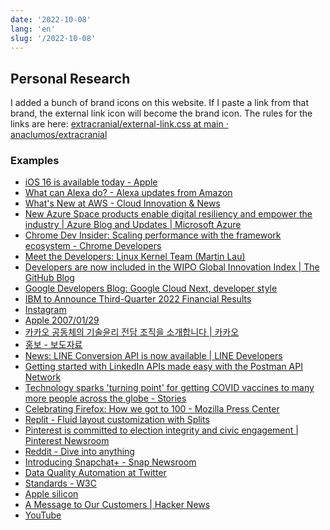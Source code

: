 ```yaml
---
date: '2022-10-08'
lang: 'en'
slug: '/2022-10-08'
---
```


## Personal Research

I added a bunch of brand icons on this website.
If I paste a link from that brand, the external link icon will become the brand icon.
The rules for the links are here: [extracranial/external-link.css at main · anaclumos/extracranial](https://github.com/anaclumos/extracranial/blob/main/src/css/external-link.css)

### Examples

- [iOS 16 is available today - Apple](https://www.apple.com/newsroom/2022/09/ios-16-is-available-today/)
- [What can Alexa do? - Alexa updates from Amazon](https://www.aboutamazon.com/news/devices/alexa-updates-what-alexa-learned-this-month)
- [What's New at AWS - Cloud Innovation & News](https://aws.amazon.com/new/)
- [New Azure Space products enable digital resiliency and empower the industry | Azure Blog and Updates | Microsoft Azure](https://azure.microsoft.com/en-us/blog/new-azure-space-products-enable-digital-resiliency-and-empower-the-industry/)
- [Chrome Dev Insider: Scaling performance with the framework ecosystem - Chrome Developers](https://developer.chrome.com/blog/insider-oct-2022/)
- [Meet the Developers: Linux Kernel Team (Martin Lau)](https://developers.facebook.com/blog/post/2022/10/06/meet-the-developers-linux-kernel-team-martin-lau/)
- [Developers are now included in the WIPO Global Innovation Index | The GitHub Blog](https://github.blog/2022-10-06-developers-are-now-included-in-the-wipo-global-innovation-index/)
- [Google Developers Blog: Google Cloud Next, developer style](https://developers.googleblog.com/2022/10/google-cloud-next-developer-style.html)
- [IBM to Announce Third-Quarter 2022 Financial Results](https://newsroom.ibm.com/2022-10-06-IBM-to-Announce-Third-Quarter-2022-Financial-Results)
- [Instagram](https://www.instagram.com/)
- [Apple 2007/01/29](https://web.archive.org/web/20070129112508/http://www.apple.com/)
- [카카오 공동체의 기술윤리 전담 조직을 소개합니다 | 카카오](https://www.kakaocorp.com/page/detail/9780)
- [홍보 - 보도자료](https://www.navercorp.com/promotion/pressReleasesView/31000)
- [News: LINE Conversion API is now available | LINE Developers](https://developers.line.biz/en/news/2022/09/28/line-conversion-api/)
- [Getting started with LinkedIn APIs made easy with the Postman API Network](https://www.linkedin.com/developers/news/featured-updates/postman-network)
- [Technology sparks 'turning point' for getting COVID vaccines to many more people across the globe - Stories](https://news.microsoft.com/features/technology-sparks-turning-point-for-getting-covid-vaccines-to-many-more-people-across-the-globe/)
- [Celebrating Firefox: How we got to 100 - Mozilla Press Center](https://blog.mozilla.org/press/2022/05/celebrating-firefox-how-we-got-to-100/)
- [Replit - Fluid layout customization with Splits](https://blog.replit.com/splits)
- [Pinterest is committed to election integrity and civic engagement | Pinterest Newsroom](https://newsroom.pinterest.com/en/post/pinterest-is-committed-to-election-integrity-and-civic-engagement)
- [Reddit - Dive into anything](https://www.reddit.com/r/apple/)
- [Introducing Snapchat+ - Snap Newsroom](https://newsroom.snap.com/snapchatplus)
- [Data Quality Automation at Twitter](https://blog.twitter.com/engineering/en_us/topics/infrastructure/2022/data-quality-automation-at-twitter)
- [Standards - W3C](https://www.w3.org/standards/)
- [Apple silicon](https://en.wikipedia.org/wiki/Apple_silicon)
- [A Message to Our Customers | Hacker News](https://news.ycombinator.com/item?id=11116274)
- [YouTube](https://www.youtube.com/user/Apple/videos?app=desktop)

<head>
  <html lang="en-US"/>
</head>
